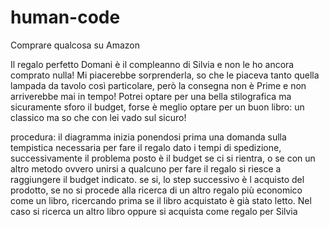 # human-code

Comprare qualcosa su Amazon 

Il regalo perfetto
Domani è il compleanno di Silvia e non le ho ancora comprato nulla! Mi piacerebbe sorprenderla, so che le piaceva tanto quella lampada da tavolo così particolare, però la consegna non è Prime e non arriverebbe mai in tempo! Potrei optare per una bella stilografica ma sicuramente sforo il budget, forse è meglio optare per un buon libro: un classico ma so che con lei vado sul sicuro!

procedura:
il diagramma inizia ponendosi prima una domanda sulla tempistica necessaria per fare il regalo dato i tempi di spedizione, successivamente il problema posto è il budget se ci si rientra, o se con un altro metodo ovvero unirsi a qualcuno per fare il regalo si riesce a raggiungere il budget indicato. se si, lo step successivo è l acquisto del prodotto, se no si procede alla ricerca di un altro regalo più economico come un libro, ricercando prima se il libro acquistato è già stato letto. Nel caso si ricerca un altro libro oppure si acquista come regalo per Silvia 